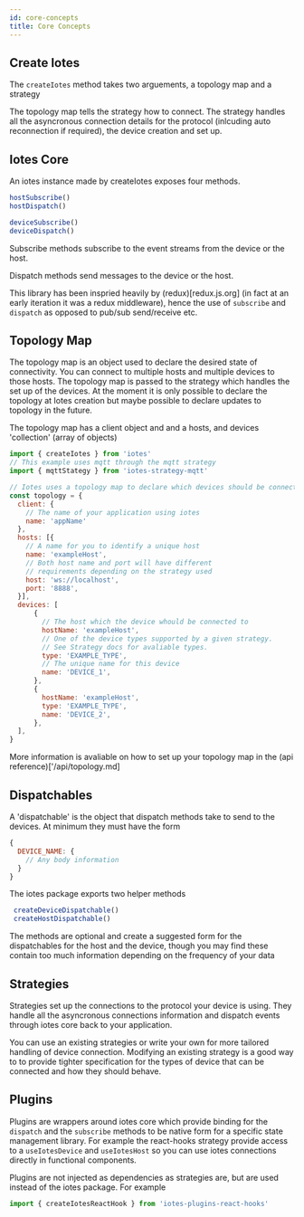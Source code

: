 ```yaml
---
id: core-concepts
title: Core Concepts
---
```


## Create Iotes

The ```createIotes``` method takes two arguements, a topology map and a strategy

The topology map tells the strategy how to connect.
The strategy handles all the asyncronous connection details for the protocol (inlcuding auto reconnection if required), the device creation and set up.

## Iotes Core

An iotes instance made by createIotes exposes four methods.

```javascript
hostSubscribe()
hostDispatch()

deviceSubscribe()
deviceDispatch()
```

Subscribe methods subscribe to the event streams from the device or the host.

Dispatch methods send messages to the device or the host.

This library has been inspried heavily by (redux)[redux.js.org] (in fact at an early iteration it was a redux middleware), hence the use of ```subscribe``` and ```dispatch``` as opposed to pub/sub send/receive etc.

## Topology Map

The topology map is an object used to declare the desired state of connectivity. You can connect to multiple hosts and multiple devices to those hosts. The topology map is passed to the strategy which handles the set up of the devices. At the moment it is only possible to declare the topology at Iotes creation but maybe possible to declare updates to topology in the future. 

The topology map has a client object and and a hosts, and devices 'collection' (array of objects)

```javascript
import { createIotes } from 'iotes'
// This example uses mqtt through the mqtt strategy
import { mqttStategy } from 'iotes-strategy-mqtt' 

// Iotes uses a topology map to declare which devices should be connected
const topology = {
  client: { 
    // The name of your application using iotes
    name: 'appName' 
  }, 
  hosts: [{
    // A name for you to identify a unique host
    name: 'exampleHost', 
    // Both host name and port will have different 
    // requirements depending on the strategy used
    host: 'ws://localhost', 
    port: '8888', 
  }], 
  devices: [
      {
        // The host which the device whould be connected to
        hostName: 'exampleHost',
        // One of the device types supported by a given strategy. 
        // See Strategy docs for avaliable types.
        type: 'EXAMPLE_TYPE', 
        // The unique name for this device
        name: 'DEVICE_1', 
      },
      {
        hostName: 'exampleHost',
        type: 'EXAMPLE_TYPE',
        name: 'DEVICE_2', 
      },
  ],
}
```

More information is avaliable on how to set up your topology map in the (api reference)['/api/topology.md]

## Dispatchables

A 'dispatchable' is the object that dispatch methods take to send to the devices. At minimum they must have the form

```javascript
{ 
  DEVICE_NAME: { 
    // Any body information
  }
}
```

The iotes package exports two helper methods 

```javascript
 createDeviceDispatchable()
 createHostDispatchable()
```

The methods are optional and create a suggested form for the dispatchables for the host and the device, though you may find these contain too much information depending on the frequency of your data 

## Strategies

Strategies set up the connections to the protocol your device is using. They handle all the asyncronous connections information and dispatch events through iotes core back to your application. 

You can use an existing strategies or write your own for more tailored handling of device connection. Modifying an existing strategy is a good way to to provide tighter specification for the types of device that can be connected and how they should behave.

## Plugins

Plugins are wrappers around iotes core which provide binding for the ```dispatch``` and the ```subscribe``` methods to be native form for a specific state management library. For example the react-hooks strategy provide access to a ```useIotesDevice``` and ```useIotesHost``` so you can use iotes connections directly in functional components.

Plugins are not injected as dependencies as strategies are, but are used instead of the iotes package. For example 

```javascript
import { createIotesReactHook } from 'iotes-plugins-react-hooks'
````